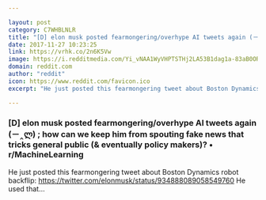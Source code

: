 ```yaml
---

layout: post
category: C7WHBLNLR
title: "[D] elon musk posted fearmongering/overhype AI tweets again (－‸ლ) ; how can we keep him from spouting fake news that tricks general public (&amp; eventually policy makers)? • r/MachineLearning"
date: 2017-11-27 10:23:25
link: https://vrhk.co/2n6K5Vw
image: https://i.redditmedia.com/Yi_vNAA1WyVHPTSTHj2LA53B1dag1a-83aB0OR2ZDUk.jpg?w=320&s=aff0299c69898e614ea3e56ad36fa6d6
domain: reddit.com
author: "reddit"
icon: https://www.reddit.com/favicon.ico
excerpt: "He just posted this fearmongering tweet about Boston Dynamics robot backflip: <https://twitter.com/elonmusk/status/934888089058549760> He used that..."

---
```


### [D] elon musk posted fearmongering/overhype AI tweets again (－‸ლ) ; how can we keep him from spouting fake news that tricks general public (&amp; eventually policy makers)? • r/MachineLearning

He just posted this fearmongering tweet about Boston Dynamics robot backflip: <https://twitter.com/elonmusk/status/934888089058549760> He used that...